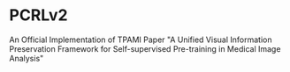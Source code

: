 # PCRLv2
An Official Implementation of TPAMI Paper "A Unified Visual Information Preservation Framework for Self-supervised Pre-training in Medical Image Analysis"

